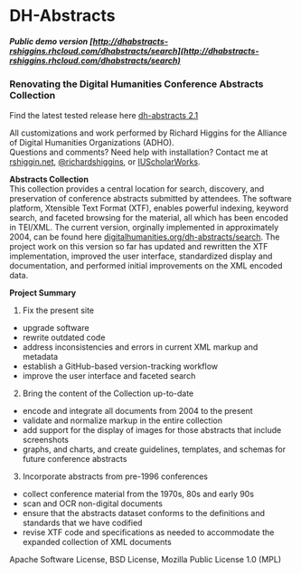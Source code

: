 # DH-Abstracts

##### Public demo version [http://dhabstracts-rshiggins.rhcloud.com/dhabstracts/search](http://dhabstracts-rshiggins.rhcloud.com/dhabstracts/search)

### Renovating the Digital Humanities Conference Abstracts Collection      

Find the latest tested release here [dh-abstracts 2.1](https://github.com/rshiggin/dh-abstracts/releases/tag/2.1)     
      
All customizations and work performed by Richard Higgins for the Alliance of Digital Humanities Organizations (ADHO).     
Questions and comments? Need help with installation? Contact me at [rshiggin.net](http://www.rshiggins.net),  [@richardshiggins](https://twitter.com/richardshiggins), or [IUScholarWorks](https://scholarworks.iu.edu/people). 

__Abstracts Collection__     
This collection provides a central location for search, discovery, and preservation of conference abstracts submitted by attendees. The software platform, Xtensible Text Format (XTF), enables powerful indexing, keyword search, and faceted browsing for the material, all which has been encoded in TEI/XML. The current version, orginally implemented in approximately 2004, can be found here [digitalhumanities.org/dh-abstracts/search](http://digitalhumanities.org/dh-abstracts/search). The project work on this version so far has updated and rewritten the XTF implementation, improved the user interface, standardized display and documentation, and performed initial improvements on the XML encoded data. 

__Project Summary__

1. Fix the present site        
  * upgrade software  
  * rewrite outdated code    
  * address inconsistencies and errors in current XML markup and metadata    
  * establish a GitHub-based version-tracking workflow   
  * improve the user interface and faceted search

2. Bring the content of the Collection up-to-date   
  * encode and integrate all documents from 2004 to the present   
  * validate and normalize markup in the entire collection
  * add support for the display of images for those abstracts that include screenshots  
  * graphs, and charts, and create guidelines, templates, and schemas for future conference abstracts

3. Incorporate abstracts from pre-1996 conferences    
  * collect conference material from the 1970s, 80s and early 90s
  * scan and OCR non-digital documents   
  * ensure that the abstracts dataset conforms to the definitions and standards that we have codified    
  * revise XTF code and specifications as needed to accommodate the expanded collection of XML documents  


Apache Software License, BSD License, Mozilla Public License 1.0 (MPL)
